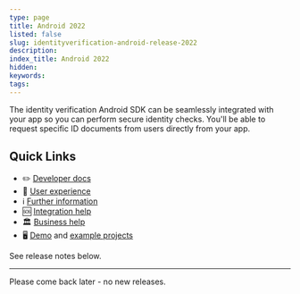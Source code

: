 ```yaml
---
type: page
title: Android 2022
listed: false
slug: identityverification-android-release-2022
description: 
index_title: Android 2022
hidden: 
keywords: 
tags: 
---
```


The identity verification Android SDK can be seamlessly integrated with your app so you can perform secure identity checks. You'll be able to request specific ID documents from users directly from your app.

## Quick Links

- ✏️ [Developer docs](https://developers.yoti.com/identity-verification/getting-started)
- 🎨 [User experience](https://developers.yoti.com/identity-verification/user-experience)
- ℹ️ [Further information](https://business.yoti.com/doc-scan/)
- 🆘 [Integration help](https://yoti.force.com/yotisupport/s/contactsupport)
- 🏛 [Business help](https://www.yoti.com/contact-us/)
- 🖥 [Demo](https://yoti.world/yoti-doc-scan/) and [example projects](https://developers.yoti.com/identity-verification/quick-start)

See release notes below.

---

Please come back later - no new releases.